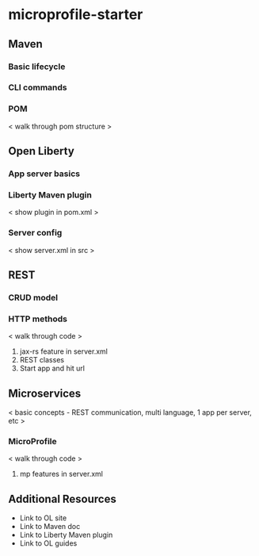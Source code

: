 # microprofile-starter

## Maven

### Basic lifecycle

### CLI commands

### POM

< walk through pom structure >


## Open Liberty

### App server basics

### Liberty Maven plugin

< show plugin in pom.xml >

### Server config

< show server.xml in src >


## REST

### CRUD model

### HTTP methods

< walk through code >

1. jax-rs feature in server.xml
2. REST classes
3. Start app and hit url


## Microservices

< basic concepts - REST communication, multi language, 1 app per server, etc >

### MicroProfile 

< walk through code >
1. mp features in server.xml

## Additional Resources

- Link to OL site
- Link to Maven doc
- Link to Liberty Maven plugin
- Link to OL guides


